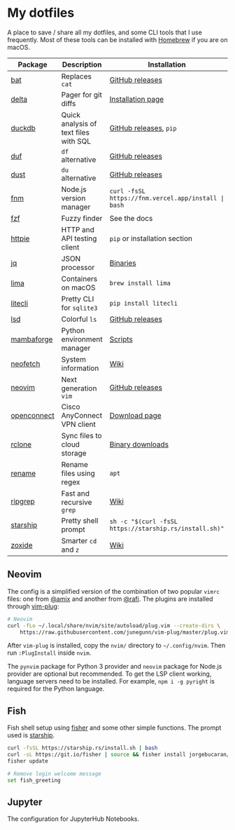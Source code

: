 # My dotfiles

A place to save / share all my dotfiles, and some CLI tools that I use frequently. Most of these tools can be installed with [Homebrew](https://brew.sh/) if you are on macOS.

| Package                                                | Description                           | Installation                                                              |
| ------------------------------------------------------ | ------------------------------------- | ------------------------------------------------------------------------- |
| [bat](https://github.com/sharkdp/bat)                  | Replaces `cat`                        | [GitHub releases](https://github.com/sharkdp/bat/releases)                |
| [delta](https://github.com/dandavison/delta)           | Pager for git diffs                   | [Installation page](https://dandavison.github.io/delta/installation.html) |
| [duckdb](https://duckdb.org/)                          | Quick analysis of text files with SQL | [GitHub releases](https://github.com/duckdb/duckdb/releases/), `pip`      |
| [duf](https://github.com/muesli/duf)                   | `df` alternative                      | [GitHub releases](https://github.com/muesli/duf/releases)                 |
| [dust](https://github.com/bootandy/dust)               | `du` alternative                      | [GitHub releases](https://github.com/bootandy/dust/releases)              |
| [fnm](https://github.com/Schniz/fnm)                   | Node.js version manager               | `curl -fsSL https://fnm.vercel.app/install \| bash`                       |
| [fzf](https://github.com/junegunn/fzf)                 | Fuzzy finder                          | See the docs                                                              |
| [httpie](https://httpie.io/cli)                        | HTTP and API testing client           | `pip` or installation section                                             |
| [jq](https://stedolan.github.io/jq/)                   | JSON processor                        | [Binaries](https://stedolan.github.io/jq/download/)                       |
| [lima](https://github.com/lima-vm/lima)                | Containers on macOS                   | `brew install lima`                                                       |
| [litecli](https://github.com/dbcli/litecli)            | Pretty CLI for `sqlite3`              | `pip install litecli`                                                     |
| [lsd](https://github.com/Peltoche/lsd)                 | Colorful `ls`                         | [GitHub releases](https://github.com/Peltoche/lsd/releases)               |
| [mambaforge](https://github.com/conda-forge/miniforge) | Python environment manager            | [Scripts](https://github.com/conda-forge/miniforge#mambaforge)            |
| [neofetch](https://github.com/dylanaraps/neofetch)     | System information                    | [Wiki](https://github.com/dylanaraps/neofetch/wiki/Installation)          |
| [neovim](https://neovim.io/)                           | Next generation `vim`                 | [GitHub releases](https://github.com/neovim/neovim/releases)              |
| [openconnect](https://www.infradead.org/openconnect/)  | Cisco AnyConnect VPN client           | [Download page](https://www.infradead.org/openconnect/download/)          |
| [rclone](https://rclone.org/)                          | Sync files to cloud storage           | [Binary downloads](https://rclone.org/downloads/)                         |
| [rename](https://metacpan.org/dist/File-Rename)        | Rename files using regex              | `apt`                                                                     |
| [ripgrep](https://github.com/BurntSushi/ripgrep)       | Fast and recursive `grep`             | [Wiki](https://github.com/BurntSushi/ripgrep#installation)                |
| [starship](https://starship.rs/)                       | Pretty shell prompt                   | `sh -c "$(curl -fsSL https://starship.rs/install.sh)"`                    |
| [zoxide](https://github.com/ajeetdsouza/zoxide)        | Smarter `cd` and `z`                  | [Wiki](https://github.com/ajeetdsouza/zoxide#installation)                |

## Neovim

The config is a simplified version of the combination of two popular `vimrc` files: one from [@amix](https://github.com/amix/vimrc) and another from [@rafi](https://github.com/rafi/vim-config). The plugins are installed through [vim-plug](https://github.com/junegunn/vim-plug):

```bash
# Neovim
curl -fLo ~/.local/share/nvim/site/autoload/plug.vim --create-dirs \
    https://raw.githubusercontent.com/junegunn/vim-plug/master/plug.vim
```

After `vim-plug` is installed, copy the `nvim/` directory to `~/.config/nvim`. Then run `:PlugInstall` inside `nvim`.

The `pynvim` package for Python 3 provider and `neovim` package for Node.js provider are optional but recommended. To get the LSP client working, language servers need to be installed. For example, `npm i -g pyright` is required for the Python language.

## Fish

Fish shell setup using [fisher](https://github.com/jorgebucaran/fisher) and some other simple functions. The prompt used is [starship](https://starship.rs).

```bash
curl -fsSL https://starship.rs/install.sh | bash
curl -sL https://git.io/fisher | source && fisher install jorgebucaran/fisher
fisher update

# Remove login welcome message
set fish_greeting
```

## Jupyter

The configuration for JupyterHub Notebooks.
